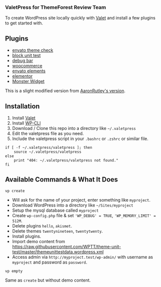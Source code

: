 ### ValetPress for ThemeForest Review Team

To create WordPress site locally quickly with [Valet](https://laravel.com/docs/8.x/valet) and install a few plugins to get started with.

## Plugins

- [envato theme check](https://github.com/envato/envato-theme-check)
- [block unit test](https://wordpress.org/plugins/block-unit-test/)
- [debug bar](https://wordpress.org/plugins/debug-bar/)
- [woocommerce](https://wordpress.org/plugins/woocommerce/)
- [envato elements](https://wordpress.org/plugins/envato-elements/)
- [elementor](https://wordpress.org/plugins/elementor/)
- [Monster Widget](https://wordpress.org/plugins/monster-widget/)

This is a slight modified version from [AaronRutley's version](https://github.com/AaronRutley/valetpress).

## Installation

1. Install [Valet](https://laravel.com/docs/8.x/valet)
2. Install [WP-CLI](https://wp-cli.org/)
3. Download / Clone this repo into a directory like `~/.valetpress`
4. Edit the valetpress file as you need.
5. Include the valetpress script in your `.bashrc` or `.zshrc` or similar file.

```
if [ -f ~/.valetpress/valetpress ]; then
    source ~/.valetpress/valetpress
else
    print "404: ~/.valetpress/valetpress not found."
fi
```

## Available Commands & What It Does

`vp create`

- Will ask for the name of your project, enter something like `myproject`.
- Download WordPress into a directory like `~/Sites/myproject`
- Setup the mysql database called `myproject`
- Create `wp-config.php` file & set `'WP_DEBUG' = TRUE`, `'WP_MEMORY_LIMIT' = 512M`.
- Delete plugins `hello`, `akismet`.
- Delete themes `twentynineteen`, `twentytwenty`.
- Install plugins.
- Import demo content from https://raw.githubusercontent.com/WPTT/theme-unit-test/master/themeunittestdata.wordpress.xml
- Access admin via `http://myproject.test/wp-admin/` with username as `myproject` and password as `password`.

`vp empty`

Same as `create` but without demo content.
